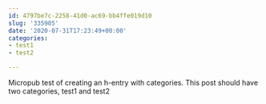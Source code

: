 ```yaml
---
id: 4797be7c-2258-41d0-ac69-bb4ffe019d10
slug: '335905'
date: '2020-07-31T17:23:49+00:00'
categories:
- test1
- test2

---
```


Micropub test of creating an h-entry with categories. This post should have two categories, test1 and test2
